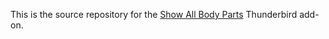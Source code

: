 This is the source repository for the
[Show All Body Parts](https://addons.mozilla.org/thunderbird/addon/show-all-body-parts/)
Thunderbird add-on.
